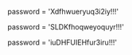 








password = 'Xdfhwueryuq3i2iy!!!'


password = 'SLDKfhoqweyoquyr!!!'





password = 'iuDHFUIEHfur3iru!!!'
